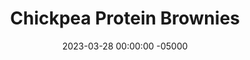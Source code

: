 ---
layout: post
title:  "Chickpea Protein Brownies"
date:   2023-03-28 00:00:00 -05000
categories: 
- Recipes
- Protein Powder
permalink: /recipes/chickpea-brownies
image: /assets/Food/Protein Powder/Chickpea Brownie/chickpea-brownie.jpg
ing: chickpeabrownie-ing
facts: chickpeabrownie-facts
Prep: 10
Rest: 
Cook: 50
Source1: 
Source2: 
tags: 
- whey
- casein
- protein powder
- brownie
- blondie
- cake
- plain nonfat greek yogurt
- yogurt
- cottage cheese
- peanut butter
- natural peanut butter
- oat flour
- oats
- gluten free
- banana
- mashed banana
- blended
- food processor
- chocolate chip
- cocoa
- frosting
- chickpea
- garbanzo bean
- bean
- protein bar
- almond extract
- fiber
Description: Chickpea brownies, my original protein based dessert, that I think I have refined to near perfection. These bars are a great protein and fiber packed snack to take on the go. They're much less sweet than traditional brownies, but I personally prefer the almond and banana taste that these provide. Don't count out the beans until you try them!  For more chickpea desserts, make high protein cookie dough <a href="chickpea-chows">Chickpea Chows</a>
Instructions: 
- Blend all ingredients in a food processor until fully mixed - (drained and rinsed) chickpeas, bananas, yogurt, peanut butter, honey, baking powder, vanilla, stevia/monk fruit, almond extract, salt, cocoa, PB2, and protein powder<br><br>

- Either unflavored whey or casein will work for this recipe.  You can do a 50/50 blend, or just choose one.  Note that the batter with casein will be much thicker than the one with whey.  Other good substitutions are unsweetened applesauce in place of bananas, maple syrup in place of honey, or almond butter in place of peanut butter<br><br>

- Line a 9x13” baking pan with parchment paper and lightly spray it. Pour batter in, and even out. Bake for 50 minutes at 350F, covered, until a toothpick comes out almost clean<br><br>

- Move to the fridge and let cool for around an hour. Cut into slices and store in a ziploc bag or container in either the fridge or the freezer.<br><br>

- Optionally, you can also make a frosting with the following ingredients and spread on top of the brownies, or use it to make a layer cake<br><br>
- Non fat cottage cheese (1 cup, 226 g)<br>
- Unsweetened applesauce (1/4 cup, 60 g)<br>
- PB2 (10 tbsp, 60 g)<br>
- Almond extract (1 tsp, 5 g)<br><br>
- You can also use my recipe for <a href="banana-bread-hummus">Banana Bread Hummus Spread</a> as a frosting too!<br><br>

- For a cake, bake the batter in 2 8" pans for about 40 minutes, covered. Spread the frosting on the middle layer, the top, and down the sides. Dust the top with cocoa powder<br><br>
- <center><img src="/assets/Food/Protein Powder/Chickpea Brownie/chickpea-cake.jpg" alt="" class="instruction-image"></center>
---